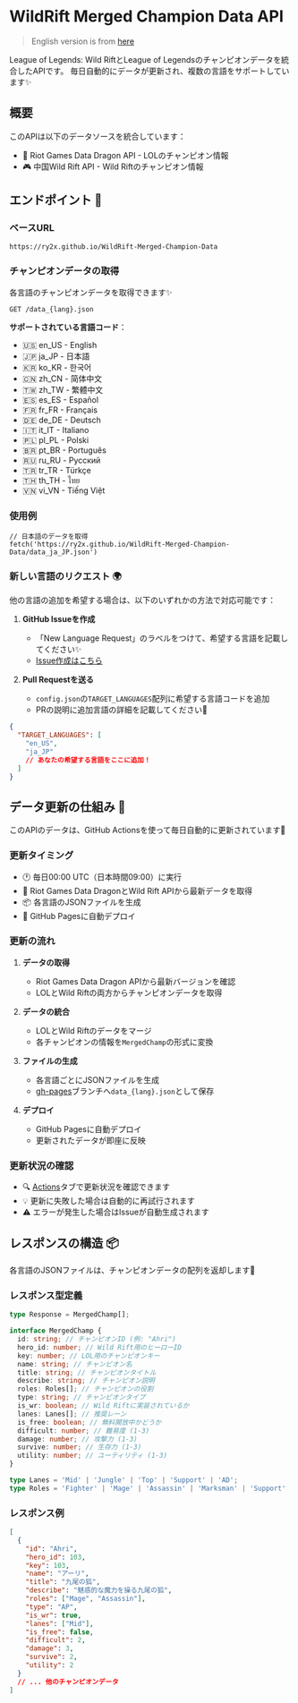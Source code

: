 # WildRift Merged Champion Data API

> English version is from [here](https://github.com/ry2x/WildRift-Merged-Champion-Data/blob/master/readme_en.md)

League of Legends: Wild RiftとLeague of Legendsのチャンピオンデータを統合したAPIです。
毎日自動的にデータが更新され、複数の言語をサポートしています✨

## 概要

このAPIは以下のデータソースを統合しています：

- 👾 Riot Games Data Dragon API - LOLのチャンピオン情報
- 🎮 中国Wild Rift API - Wild Riftのチャンピオン情報

## エンドポイント 🎯

### ベースURL

```
https://ry2x.github.io/WildRift-Merged-Champion-Data
```

### チャンピオンデータの取得

各言語のチャンピオンデータを取得できます✨

```
GET /data_{lang}.json
```

**サポートされている言語コード**：

- 🇺🇸 en_US - English
- 🇯🇵 ja_JP - 日本語
- 🇰🇷 ko_KR - 한국어
- 🇨🇳 zh_CN - 简体中文
- 🇹🇼 zh_TW - 繁體中文
- 🇪🇸 es_ES - Español
- 🇫🇷 fr_FR - Français
- 🇩🇪 de_DE - Deutsch
- 🇮🇹 it_IT - Italiano
- 🇵🇱 pl_PL - Polski
- 🇧🇷 pt_BR - Português
- 🇷🇺 ru_RU - Русский
- 🇹🇷 tr_TR - Türkçe
- 🇹🇭 th_TH - ไทย
- 🇻🇳 vi_VN - Tiếng Việt

### 使用例

```
// 日本語のデータを取得
fetch('https://ry2x.github.io/WildRift-Merged-Champion-Data/data_ja_JP.json')
```

### 新しい言語のリクエスト 🌍

他の言語の追加を希望する場合は、以下のいずれかの方法で対応可能です：

1. **GitHub Issueを作成**

   - 「New Language Request」のラベルをつけて、希望する言語を記載してください✨
   - [Issue作成はこちら](https://github.com/ry2x/WildRift-Merged-Champion-Data/issues/new)

2. **Pull Requestを送る**
   - `config.json`の`TARGET_LANGUAGES`配列に希望する言語コードを追加
   - PRの説明に追加言語の詳細を記載してください💫

```json
{
  "TARGET_LANGUAGES": [
    "en_US",
    "ja_JP"
    // あなたの希望する言語をここに追加！
  ]
}
```

## データ更新の仕組み 🔄

このAPIのデータは、GitHub Actionsを使って毎日自動的に更新されています💫

### 更新タイミング

- 🕐 毎日00:00 UTC（日本時間09:00）に実行
- 🔄 Riot Games Data DragonとWild Rift APIから最新データを取得
- 📦 各言語のJSONファイルを生成
- 🚀 GitHub Pagesに自動デプロイ

### 更新の流れ

1. **データの取得**

   - Riot Games Data Dragon APIから最新バージョンを確認
   - LOLとWild Riftの両方からチャンピオンデータを取得

2. **データの統合**

   - LOLとWild Riftのデータをマージ
   - 各チャンピオンの情報を`MergedChamp`の形式に変換

3. **ファイルの生成**

   - 各言語ごとにJSONファイルを生成
   - [gh-pages](https://github.com/ry2x/WildRift-Merged-Champion-Data/tree/gh-pages)ブランチへ`data_{lang}.json`として保存

4. **デプロイ**

   - GitHub Pagesに自動デプロイ
   - 更新されたデータが即座に反映

### 更新状況の確認

- 🔍 [Actions](https://github.com/ry2x/WildRift-Merged-Champion-Data/actions)タブで更新状況を確認できます
- 💡 更新に失敗した場合は自動的に再試行されます
- ⚠️ エラーが発生した場合はIssueが自動生成されます

## レスポンスの構造 📦

各言語のJSONファイルは、チャンピオンデータの配列を返却します💫

### レスポンス型定義

```typescript
type Response = MergedChamp[];

interface MergedChamp {
  id: string; // チャンピオンID (例: "Ahri")
  hero_id: number; // Wild Rift用のヒーローID
  key: number; // LOL用のチャンピオンキー
  name: string; // チャンピオン名
  title: string; // チャンピオンタイトル
  describe: string; // チャンピオン説明
  roles: Roles[]; // チャンピオンの役割
  type: string; // チャンピオンタイプ
  is_wr: boolean; // Wild Riftに実装されているか
  lanes: Lanes[]; // 推奨レーン
  is_free: boolean; // 無料開放中かどうか
  difficult: number; // 難易度 (1-3)
  damage: number; // 攻撃力 (1-3)
  survive: number; // 生存力 (1-3)
  utility: number; // ユーティリティ (1-3)
}

type Lanes = 'Mid' | 'Jungle' | 'Top' | 'Support' | 'AD';
type Roles = 'Fighter' | 'Mage' | 'Assassin' | 'Marksman' | 'Support' | 'Tank';
```

### レスポンス例

```json
[
  {
    "id": "Ahri",
    "hero_id": 103,
    "key": 103,
    "name": "アーリ",
    "title": "九尾の狐",
    "describe": "魅惑的な魔力を操る九尾の狐",
    "roles": ["Mage", "Assassin"],
    "type": "AP",
    "is_wr": true,
    "lanes": ["Mid"],
    "is_free": false,
    "difficult": 2,
    "damage": 3,
    "survive": 2,
    "utility": 2
  }
  // ... 他のチャンピオンデータ
]
```
